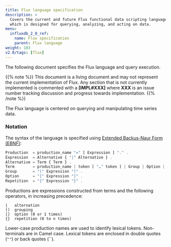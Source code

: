 ```yaml
---
title: Flux language specification
description: >
  Covers the current and future Flux functional data scripting language,
  which is designed for querying, analyzing, and acting on data.
menu:
  influxdb_2_0_ref:
    name: Flux specification
    parent: Flux language
weight: 103
v2.0/tags: [flux]
---
```


The following document specifies the Flux language and query execution.

{{% note %}}
This document is a living document and may not represent the current implementation of Flux.
Any section that is not currently implemented is commented with a **[IMPL#XXX]** where
**XXX** is an issue number tracking discussion and progress towards implementation.
{{% /note %}}

The Flux language is centered on querying and manipulating time series data.

### Notation
The syntax of the language is specified using [Extended Backus-Naur Form (EBNF)](https://en.wikipedia.org/wiki/Extended_Backus%E2%80%93Naur_form):

```js
Production  = production_name "=" [ Expression ] "." .
Expression  = Alternative { "|" Alternative } .
Alternative = Term { Term } .
Term        = production_name | token [ "…" token ] | Group | Option | Repetition .
Group       = "(" Expression ")" .
Option      = "[" Expression "]" .
Repetition  = "{" Expression "}" .
```

Productions are expressions constructed from terms and the following operators, in increasing precedence:

```
|   alternation
()  grouping
[]  option (0 or 1 times)
{}  repetition (0 to n times)
```

Lower-case production names are used to identify lexical tokens.
Non-terminals are in Camel case.
Lexical tokens are enclosed in double quotes (`""`) or back quotes (``).
